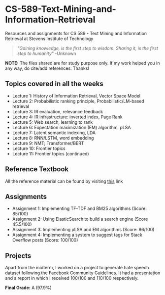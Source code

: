 # CS-589-Text-Mining-and-Information-Retrieval
Resources and assignments for CS 589 - Text Mining and Information Retrieval at Stevens Institute of Technology

> *"Gaining knowledge, is the first step to wisdom. Sharing it, is the first step to humanity"* -Unknown

**NOTE:** The files shared are for study purpose only. If my work helped you in any way, do cite/add references. Thanks!

## Topics covered in all the weeks
- Lecture 1: History of Information Retrieval, Vector Space Model
- Lecture 2: Probabilistic ranking principle, Probabilistic/LM-based retrieval
- Lecture 3: IR evaluation, relevance feedback
- Lecture 4: IR infrastructure: inverted index, Page Rank
- Lecture 5: Web search; learning to rank
- Lecture 6: Expectation maximization (EM) algorithm, pLSA
- Lecture 7: Latent semantic indexing, LDA
- Lecture 8: RNN/LSTM, word embedding
- Lecture 9: NMT; Transformer/BERT
- Lecture 10: Frontier topics
- Lecture 11: Frontier topics (continued)

## Reference Textbook
All the reference material can be found by visiting [this](https://liususan091219.github.io/teaching/cs589_20f/cs589.html) link

## Assignments
- Assignment 1: Implementing TF-TDF and BM25 algorithms (Score: 85/100)
- Assignment 2: Using ElasticSearch to build a search engine (Score 45.5/100)
- Assignment 3: Implementing pLSA and EM algorithms (Score: 86/100)
- Assignment 4: Implementing a system to suggest tags for Stack Overflow posts (Score: 100/100)

## Projects
Apart from the midterm, I worked on a project to generate hate speech dataset following the Facebook Community Guidelines. It had a presentation and a report in which I received 100/100 and 110/100 respectively.

**Final Grade:** A (97.9%)
